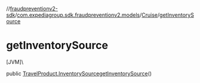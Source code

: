 //[fraudpreventionv2-sdk](../../../index.md)/[com.expediagroup.sdk.fraudpreventionv2.models](../index.md)/[Cruise](index.md)/[getInventorySource](get-inventory-source.md)

# getInventorySource

[JVM]\

public [TravelProduct.InventorySource](../-travel-product/-inventory-source/index.md)[getInventorySource](get-inventory-source.md)()
